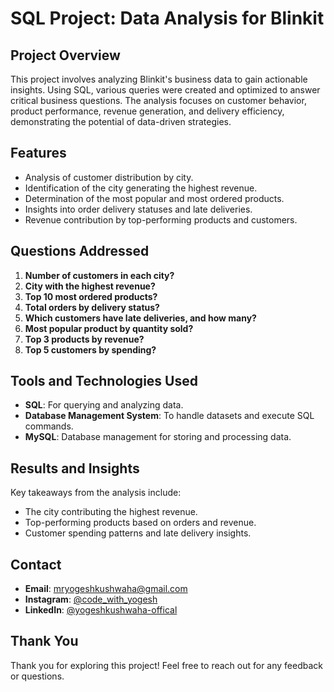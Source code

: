 # SQL Project: Data Analysis for Blinkit

## Project Overview

This project involves analyzing Blinkit's business data to gain actionable insights. Using SQL, various queries were created and optimized to answer critical business questions. The analysis focuses on customer behavior, product performance, revenue generation, and delivery efficiency, demonstrating the potential of data-driven strategies.

## Features

- Analysis of customer distribution by city.
- Identification of the city generating the highest revenue.
- Determination of the most popular and most ordered products.
- Insights into order delivery statuses and late deliveries.
- Revenue contribution by top-performing products and customers.

## Questions Addressed

1. **Number of customers in each city?**
2. **City with the highest revenue?**
3. **Top 10 most ordered products?**
4. **Total orders by delivery status?**
5. **Which customers have late deliveries, and how many?**
6. **Most popular product by quantity sold?**
7. **Top 3 products by revenue?**
8. **Top 5 customers by spending?**

## Tools and Technologies Used

- **SQL**: For querying and analyzing data.
- **Database Management System**: To handle datasets and execute SQL commands.
- **MySQL**: Database management for storing and processing data.


## Results and Insights

Key takeaways from the analysis include:
- The city contributing the highest revenue.
- Top-performing products based on orders and revenue.
- Customer spending patterns and late delivery insights.

## Contact 
 
- **Email**: [mryogeshkushwaha@gmail.com](mailto:mryogeshkushwaha@gmail.com)  
- **Instagram**: [@code_with_yogesh](https://github.com/code_with_yogesh)  
- **LinkedIn**: [@yogeshkushwaha-offical](https://linkedin.com/in/yogeshkushwaha-offical)

## Thank You

Thank you for exploring this project! Feel free to reach out for any feedback or questions.

